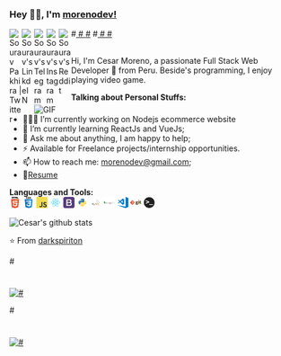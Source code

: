 ### Hey 👋🏽, I'm [morenodev!](https://morenodev.me) 
<a href="https://twitter.com/cesarmorenodev">
  <img align="left" alt="Sourav Pakhira | Twitter" width="22px" src="https://cdn.jsdelivr.net/npm/simple-icons@v3/icons/twitter.svg" />
</a>
<a href="https://www.linkedin.com/in/morenodev/">
  <img align="left" alt="Sourav's LinkdeIN" width="22px" src="https://cdn.jsdelivr.net/npm/simple-icons@v3/icons/linkedin.svg" />
</a>
#<a href="#">
#  <img align="left" alt="Sourav's Telegram" width="22px" src="https://cdn.jsdelivr.net/npm/simple-icons@v3/icons/telegram.svg" />
#</a>
#<a href="#">
#  <img align="left" alt="Sourav's Instagram" width="22px" src="https://cdn.jsdelivr.net/npm/simple-icons@v3/icons/instagram.svg" />
#</a>
<a href="https://www.reddit.com/user/darkspiritone">
  <img align="left" alt="Sourav's Reddit" width="22px" src="https://cdn.jsdelivr.net/npm/simple-icons@v3/icons/reddit.svg" />
</a>

<br />
<br />

Hi, I'm Cesar Moreno, a passionate Full Stack Web Developer 🚀 from Peru. Beside's programming, I enjoy playing video game.

  <img align="right" alt="GIF" width="460px" src="https://raw.githubusercontent.com/punitkmryh/punitkmryh/master/Developer.gif" />
  
**Talking about Personal Stuffs:**

<!-- - 👨🏽‍💻 I’m currently working on [](#); -->
- 👨🏽‍💻 I’m currently working on Nodejs ecommerce website
- 🌱 I’m currently learning ReactJs and VueJs; 
- 💬 Ask me about anything, I am happy to help;
- ⚡  Available for Freelance projects/internship opportunities.
- 📫 How to reach me: morenodev@gmail.com;
- 📝[Resume](#)

**Languages and Tools:**  
<code><img height="20" src="https://raw.githubusercontent.com/github/explore/80688e429a7d4ef2fca1e82350fe8e3517d3494d/topics/html/html.png"></code>
<code><img height="20" src="https://raw.githubusercontent.com/github/explore/80688e429a7d4ef2fca1e82350fe8e3517d3494d/topics/css/css.png"></code>
<code><img height="20" src="https://raw.githubusercontent.com/github/explore/80688e429a7d4ef2fca1e82350fe8e3517d3494d/topics/javascript/javascript.png"></code>
<code><img height="20" src="https://raw.githubusercontent.com/github/explore/80688e429a7d4ef2fca1e82350fe8e3517d3494d/topics/react/react.png"></code>
<code><img height="20" src="https://raw.githubusercontent.com/github/explore/80688e429a7d4ef2fca1e82350fe8e3517d3494d/topics/bootstrap/bootstrap.png"></code>
<code><img height="20" src="https://raw.githubusercontent.com/github/explore/80688e429a7d4ef2fca1e82350fe8e3517d3494d/topics/python/python.png"></code>
<code><img height="20" src="https://raw.githubusercontent.com/github/explore/80688e429a7d4ef2fca1e82350fe8e3517d3494d/topics/mysql/mysql.png"></code>
<code><img height="20" src="https://raw.githubusercontent.com/github/explore/80688e429a7d4ef2fca1e82350fe8e3517d3494d/topics/mongodb/mongodb.png"></code>
<code><img height="20" src="https://raw.githubusercontent.com/github/explore/80688e429a7d4ef2fca1e82350fe8e3517d3494d/topics/visual-studio-code/visual-studio-code.png"></code>
<code><img height="20" src="https://raw.githubusercontent.com/github/explore/80688e429a7d4ef2fca1e82350fe8e3517d3494d/topics/git/git.png"></code>
<code><img height="20" src="https://raw.githubusercontent.com/github/explore/80688e429a7d4ef2fca1e82350fe8e3517d3494d/topics/terminal/terminal.png"></code>


![Cesar's github stats](https://github-readme-stats.vercel.app/api?username=darkspiriton&show_icons=true&hide_border=true)

⭐️ From [darkspiriton](https://github.com/darkspiriton)


#<a href="https://github.com/darkspiriton/#">
#  <img align="left" src="https://github-readme-stats.vercel.app/api/pin/?username=darkspiriton&repo=#" />
#</a>

#<a href="https://github.com/darkspiriton/#">
#  <img align="left" src="https://github-readme-stats.vercel.app/api/pin/?username=darkspiriton&repo=#" />
#</a>
